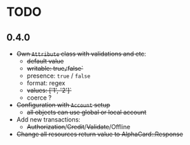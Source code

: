 # TODO

## 0.4.0

* ~~Own `Attribute` class with validations and etc~~:
    - ~~default value~~
    - ~~writable: true` / `false`~~
    - presence: `true` / `false`
    - format: regex
    - ~~values: ['1', '2']`~~
    - coerce ?
* ~~Configuration with `Account` setup~~
    - ~~all objects can use global or local account~~
* Add new transactions:
    - ~~Authorization~~/~~Credit~~/~~Validate~~/Offline
* ~~Change all resources return value to AlphaCard::Response~~
